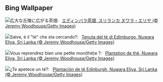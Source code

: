 ## Bing Wallpaper
![](https://www.bing.com/th?id=OHR.TeaEstate_JA-JP9818718902_UHD.jpg&w=1000)広大な丘陵に広がる茶畑:&nbsp;&ensp;[エディンバラ茶畑, スリランカ ヌワラ・エリヤ (© Jeremy Woodhouse/Getty Images)](https://www.bing.com/th?id=OHR.TeaEstate_JA-JP9818718902_UHD.jpg)
<br><br/>
![](https://www.bing.com/th?id=OHR.TeaEstate_IT-IT5131350973_UHD.jpg&w=1000)Salve, è il "tè" che sta cercando?:&nbsp;&ensp;[Tenuta del tè di Edimburgo, Nuwara Eliya, Sri Lanka (© Jeremy Woodhouse/Getty Images)](https://www.bing.com/th?id=OHR.TeaEstate_IT-IT5131350973_UHD.jpg)
<br><br/>
![](https://www.bing.com/th?id=OHR.TeaEstate_FR-FR1261818275_UHD.jpg&w=1000)Vous reprendrez bien une petite mon(thé)e ?:&nbsp;&ensp;[Plantation de thé, Nuwara Eliya, Sri Lanka (© Jeremy Woodhouse/Getty Images)](https://www.bing.com/th?id=OHR.TeaEstate_FR-FR1261818275_UHD.jpg)
<br><br/>
![](https://www.bing.com/th?id=OHR.TeaEstate_ES-ES4580884639_UHD.jpg&w=1000)¿Te apetece un té?:&nbsp;&ensp;[Plantación de té Edinburgh, Nuwara Eliya, Sri Lanka (© Jeremy Woodhouse/Getty Images)](https://www.bing.com/th?id=OHR.TeaEstate_ES-ES4580884639_UHD.jpg)
<br><br/>
